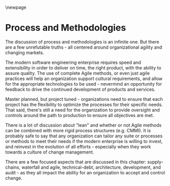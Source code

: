 \newpage

# Process and Methodologies

The discussion of process and methodologies is an infinite one.  But there are a few unrefutable truths - all centered around organizational agility and changing markets.

The modern software engineering enterprise requires speed and extensibility in order to deliver on time, the right product, with the ability to assure quality.  The use of complete Agile methods, or even just agile practices will help an organization support cultural requirements, and allow for the appropriate technologies to be used - nevermind an opportunity for feedback to drive the continued development of products and services.

Master planned, but project tuned - organizations need to ensure that each project has the flexibility to optimize the processes for their specific needs.  That said, there's still a need for the organization to provide oversight and controls around the path to production to ensure all objectives are met.

There is a lot of discussion about "lean" and whether or not Agile methods can be combined with more rigid process structures (e.g. CMMI).  It is probably safe to say that any organization can tailor any suite or processes or methods to meet their needs if the modern enterprise is willing to invest, and reinvest in the evolution of all efforts - especially when they work towards a culture of change management.

There are a few focused aspects that are discussed in this chapter: supply-chains, waterfall and agile, technical-debt, architecture, development, and audit - as they all impact the ability for an organization to accept and control change.

